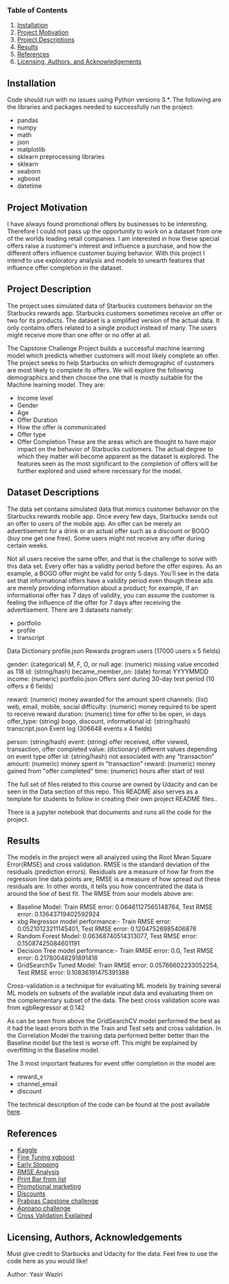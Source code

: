 
### Table of Contents

1. [Installation](#installation)
2. [Project Motivation](#motivation)
3. [Project Descriptions](#description)
4. [Results](#results)
5. [References](#references)
6. [Licensing, Authors, and Acknowledgements](#licensing)

## Installation <a name="installation"></a>

Code should run with no issues using Python versions 3.*. The following are the libraries and packages needed to successfully run the project:

- pandas
- numpy
- math
- json
- matplotlib
- sklearn preprocessing libraries
- sklearn
- seaborn
- xgboost
- datetime

## Project Motivation<a name="motivation"></a>

I have always found promotional offers by businesses to be interesting. Therefore I could not pass up the opportunity to work on  a dataset from one of the worlds leading retail companies.  I am interested in how these special offers raise a customer's interest and influence a purchase, and how the different offers influence customer buying behavior. With this project I intend to use exploratory analysis and models to unearth features that influence offer completion in the dataset.

## Project Description<a name="description"></a>

The project uses simulated data of Starbucks customers behavior on the Starbucks rewards app. Starbucks customers sometimes receive an offer or two for its products. The dataset is a simplified version of the actual data. It only contains offers related to a single product instead of many. The users might receive more than one offer or no offer at all.

The Capstone Challenge Project builds a successful machine learning model which predicts whether customers will most likely complete an offer. The project seeks to help Starbucks on which demographic of customers are most likely to complete its offers. We will explore the following demographics and then choose the one that is mostly suitable for the Machine learning model. They are:

- Income level
- Gender
- Age
- Offer Duration
- How the offer is communicated
- Offer type
- Offer Completion
These are the areas which are thought to have major impact on the behavior of Starbucks customers. The actual degree to which they matter will become apparent as the dataset is explored. The features seen as the most significant to the completion of offers will be further explored and used where necessary for the model.



## Dataset Descriptions <a name="dataset"></a>

The data set contains simulated data that mimics customer behavior on the Starbucks rewards mobile app. Once every few days, Starbucks sends out an offer to users of the mobile app. An offer can be merely an advertisement for a drink or an actual offer such as a discount or BOGO (buy one get one free). Some users might not receive any offer during certain weeks.

Not all users receive the same offer, and that is the challenge to solve with this data set.
Every offer has a validity period before the offer expires. As an example, a BOGO offer might be valid for only 5 days. You'll see in the data set that informational offers have a validity period even though these ads are merely providing information about a product; for example, if an informational offer has 7 days of validity, you can assume the customer is feeling the influence of the offer for 7 days after receiving the advertisement.
There are 3 datasets namely:
- portfolio
- profile
- transcript

Data Dictionary
profile.json
Rewards program users (17000 users x 5 fields)

gender: (categorical) M, F, O, or null
age: (numeric) missing value encoded as 118
id: (string/hash)
became_member_on: (date) format YYYYMMDD
income: (numeric)
portfolio.json
Offers sent during 30-day test period (10 offers x 6 fields)

reward: (numeric) money awarded for the amount spent
channels: (list) web, email, mobile, social
difficulty: (numeric) money required to be spent to receive reward
duration: (numeric) time for offer to be open, in days
offer_type: (string) bogo, discount, informational
id: (string/hash)
transcript.json
Event log (306648 events x 4 fields)

person: (string/hash)
event: (string) offer received, offer viewed, transaction, offer completed
value: (dictionary) different values depending on event type
offer id: (string/hash) not associated with any "transaction"
amount: (numeric) money spent in "transaction"
reward: (numeric) money gained from "offer completed"
time: (numeric) hours after start of test

The full set of files related to this course are owned by Udacity and can be seen in the Data section of this repo. This README also serves as a template for students to follow in creating their own project README files..  

There is a jupyter notebook that documents and runs all the code for the project.

## Results<a name="results"></a>

The models in the project were all analyzed using the Root Mean Square Error(RMSE) and cross validation. RMSE is the standard deviation of the residuals (prediction errors). Residuals are a measure of how far from the regression line data points are; RMSE is a measure of how spread out these residuals are. In other words, it tells you how concentrated the data is around the line of best fit.
The RMSE from sour models above are:
- Baseline Model: Train RMSE error: 0.06461127565148764, Test RMSE error: 0.13643719402592924
- xbg Regressor model performance:- Train RMSE error: 0.05210123211145401, Test RMSE error: 0.12047526985406876
- Random Forest Model: 0.06368740514313077, Test RMSE error: 0.15087425084601191
- Decision Tree model performance:- Train RMSE error: 0.0, Test RMSE error: 0.21780048291891418
- GridSearchSv Tuned Model: Train RMSE error: 0.05766602233052254, Test RMSE error: 0.10836191475391388

Cross-validation is a technique for evaluating ML models by training several ML models on subsets of the available input data and evaluating them on the complementary subset of the data. The best cross validation score was from xgbRegressor at 0.142

As can be seen from above the GridSearchCV model performed the best as it had the least errors both in the Train and Test sets and cross validation. In the Correlation Model the training data performed better better than the Baseline model but the test is worse off. This might be explained by overfitting in the Baseline model.

The 3 most important features for event offer completion in the model are:
- reward_x
- channel_email
- discount

The technical description  of the code can be found at the post available [here](https://medium.com/@yasirwaziri/what-makes-starbucks-offers-successful-a00221c0febe?source=friends_link&sk=1282c3b9e6487e681630ad77538c93e4).

## References<a name="references"></a>
- [Kaggle](https://www.kaggle.com/questions-and-answers/115480)
- [Fine Tuning xgboost](https://towardsdatascience.com/fine-tuning-xgboost-in-python-like-a-boss-b4543ed8b1e)
- [Early Stopping](https://machinelearningmastery.com/avoid-overfitting-by-early-stopping-with-xgboost-in-python/)
- [RMSE Analysis](https://www.statisticshowto.com/probability-and-statistics/regression-analysis/rmse-root-mean-square-error)
- [Print Bar from list](https://stackoverflow.com/questions/34029865/how-to-plot-bar-chart-for-a-list-in-python)
- [Promotional marketing](https://www.marketing-schools.org/types-of-marketing/promotional-marketing.html)
- [Discounts](https://yoast.com/psychology-discounts/)
- [Praboas Capstone challenge](https://medium.com/@prabowoas1002/starbucks-capstone-challenge-16f4234d447b)
- [Aproano challenge](https://github.com/aproano2/starbucks/blob/master/Starbucks_Capstone_notebook.ipynb)
- [Cross Validation Explained](https://towardsdatascience.com/cross-validation-explained-evaluating-estimator-performance-e51e5430ff85)

## Licensing, Authors, Acknowledgements<a name="licensing"></a>

Must give credit to Starbucks and Udacity for the data.   Feel free to use the code here as you would like!

Author: Yasir Waziri
